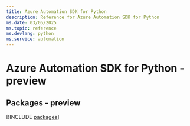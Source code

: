 ```yaml
---
title: Azure Automation SDK for Python
description: Reference for Azure Automation SDK for Python
ms.date: 03/05/2025
ms.topic: reference
ms.devlang: python
ms.service: automation
---
```

# Azure Automation SDK for Python - preview
## Packages - preview
[!INCLUDE [packages](automation-index.md)]